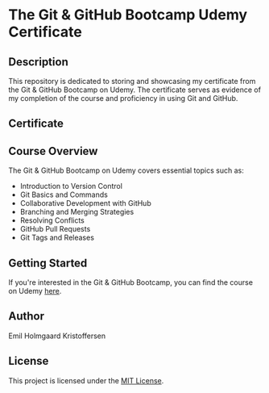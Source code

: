 # The Git & GitHub Bootcamp Udemy Certificate

## Description

This repository is dedicated to storing and showcasing my certificate from the Git & GitHub Bootcamp on Udemy. The certificate serves as evidence of my completion of the course and proficiency in using Git and GitHub.

## Certificate


## Course Overview

The Git & GitHub Bootcamp on Udemy covers essential topics such as:

- Introduction to Version Control
- Git Basics and Commands
- Collaborative Development with GitHub
- Branching and Merging Strategies
- Resolving Conflicts
- GitHub Pull Requests
- Git Tags and Releases

## Getting Started

If you're interested in the Git & GitHub Bootcamp, you can find the course on Udemy [here](https://www.udemy.com/course/git-and-github-bootcamp/learn/lecture/25115364?start=45#overview).

## Author

Emil Holmgaard Kristoffersen

## License

This project is licensed under the [MIT License](LICENSE).
